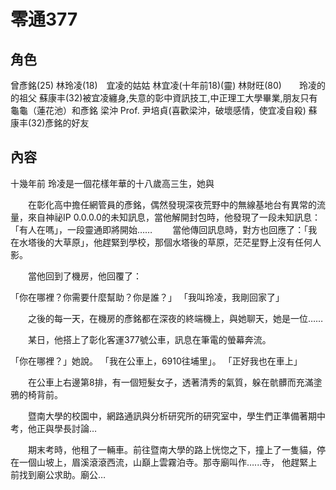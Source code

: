 # 零通377

## 角色

曾彥銘(25)
林玲凌(18)　宜凌的姑姑
林宜凌(十年前18)(靈)
林財旺(80)　　玲凌的的祖父
蘇康丰(32)被宜凌纏身,失意的彰中資訊技工,中正理工大學畢業,朋友只有龜龜（蓮花池）和彥銘
梁沖 Prof.
尹培貞(喜歡梁沖，破壞感情，使宜凌自殺)
蘇康丰(32)彥銘的好友
## 內容

十幾年前
玲凌是一個花樣年華的十八歲高三生，她與

　　在彰化高中擔任網管員的彥銘，偶然發現深夜荒野中的無線基地台有異常的流量，來自神祕IP 0.0.0.0的未知訊息，當他解開封包時，他發現了一段未知訊息：「有人在嗎」，一段靈通即將開始……
　　當他傳回訊息時，對方也回應了：「我在水塔後的大草原」，他趕緊到學校，那個水塔後的草原，茫茫星野上沒有任何人影。

　　當他回到了機房，他回覆了：

「你在哪裡？你需要什麼幫助？你是誰？」
「我叫玲凌，我剛回家了」

　　之後的每一天，在機房的彥銘都在深夜的終端機上，與她聊天，她是一位……

　　某日，他搭上了彰化客運377號公車，訊息在筆電的螢幕奔流。

「你在哪裡？」她說。
「我在公車上，6910往埔里」。
「正好我也在車上」

　　在公車上右邊第8排，有一個短髮女子，透著清秀的氣質，躲在骯髒而充滿塗鴉的椅背前。

　　暨南大學的校園中，網路通訊與分析研究所的研究室中，學生們正準備著期中考，他正與學長討論…

　　期末考時，他租了一輛車。前往暨南大學的路上恍惚之下，撞上了一隻貓，停在一個山坡上，眉溪滾滾西流，山巔上雲霧泊寺。那寺廟叫作…...寺，
他趕緊上前找到廟公求助。廟公…
